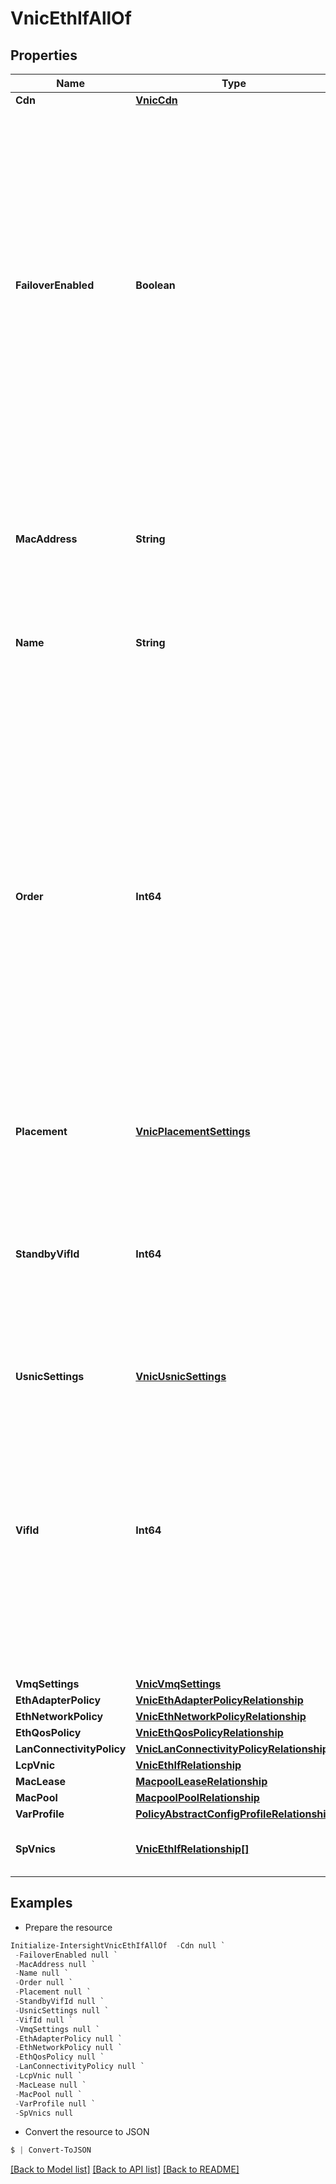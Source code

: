 # VnicEthIfAllOf
## Properties

Name | Type | Description | Notes
------------ | ------------- | ------------- | -------------
**Cdn** | [**VnicCdn**](VnicCdn.md) |  | [optional] 
**FailoverEnabled** | **Boolean** | Setting this to true esnures that the traffic failsover from one uplink to another auotmatically in case of an uplink failure. It is applicable for Cisco VIC adapters only which are connected to Fabric Interconnect cluster. The uplink if specified determines the primary uplink in case of a failover. | [optional] 
**MacAddress** | **String** | The MAC address that is assigned to the vnic based on the MAC pool that has been assigned to the LAN Connectivity Policy. | [optional] [readonly] 
**Name** | **String** | Name of the virtual ethernet interface. | [optional] 
**Order** | **Int64** | The order in which the virtual interface is brought up. The order assigned to an interface should be unique for all the Ethernet and Fibre-Channel interfaces on each PCI link on a VIC adapter. The maximum value of PCI order is limited by the number of virtual interfaces (Ethernet and Fibre-Channel) on each PCI link on a VIC adapter. All VIC adapters have a single PCI link except VIC 1385 which has two. | [optional] 
**Placement** | [**VnicPlacementSettings**](VnicPlacementSettings.md) |  | [optional] 
**StandbyVifId** | **Int64** | The Standby VIF Id is applicable for failover enabled vNICS. It should be the same as the channel number of the standby vethernet created on switch in order to set up the standby data path. | [optional] [readonly] 
**UsnicSettings** | [**VnicUsnicSettings**](VnicUsnicSettings.md) |  | [optional] 
**VifId** | **Int64** | The Vif Id should be same as the channel number of the vethernet created on switch in order to set up the data path. The property is applicable only for FI attached servers where a vethernet is created on the switch for every vNIC. | [optional] [readonly] 
**VmqSettings** | [**VnicVmqSettings**](VnicVmqSettings.md) |  | [optional] 
**EthAdapterPolicy** | [**VnicEthAdapterPolicyRelationship**](VnicEthAdapterPolicyRelationship.md) |  | [optional] 
**EthNetworkPolicy** | [**VnicEthNetworkPolicyRelationship**](VnicEthNetworkPolicyRelationship.md) |  | [optional] 
**EthQosPolicy** | [**VnicEthQosPolicyRelationship**](VnicEthQosPolicyRelationship.md) |  | [optional] 
**LanConnectivityPolicy** | [**VnicLanConnectivityPolicyRelationship**](VnicLanConnectivityPolicyRelationship.md) |  | [optional] 
**LcpVnic** | [**VnicEthIfRelationship**](VnicEthIfRelationship.md) |  | [optional] 
**MacLease** | [**MacpoolLeaseRelationship**](MacpoolLeaseRelationship.md) |  | [optional] 
**MacPool** | [**MacpoolPoolRelationship**](MacpoolPoolRelationship.md) |  | [optional] 
**VarProfile** | [**PolicyAbstractConfigProfileRelationship**](PolicyAbstractConfigProfileRelationship.md) |  | [optional] 
**SpVnics** | [**VnicEthIfRelationship[]**](VnicEthIfRelationship.md) | An array of relationships to vnicEthIf resources. | [optional] 

## Examples

- Prepare the resource
```powershell
Initialize-IntersightVnicEthIfAllOf  -Cdn null `
 -FailoverEnabled null `
 -MacAddress null `
 -Name null `
 -Order null `
 -Placement null `
 -StandbyVifId null `
 -UsnicSettings null `
 -VifId null `
 -VmqSettings null `
 -EthAdapterPolicy null `
 -EthNetworkPolicy null `
 -EthQosPolicy null `
 -LanConnectivityPolicy null `
 -LcpVnic null `
 -MacLease null `
 -MacPool null `
 -VarProfile null `
 -SpVnics null
```

- Convert the resource to JSON
```powershell
$ | Convert-ToJSON
```

[[Back to Model list]](../README.md#documentation-for-models) [[Back to API list]](../README.md#documentation-for-api-endpoints) [[Back to README]](../README.md)

